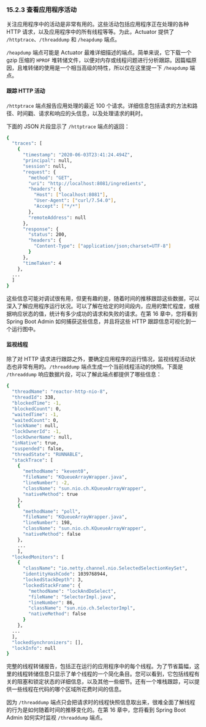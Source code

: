 ### 15.2.3 查看应用程序活动

关注应用程序中的活动是非常有用的。这些活动包括应用程序正在处理的各种 HTTP 请求，以及应用程序中的所有线程等等。为此，Actuator 提供了 `/httptrace`、`/threaddump` 和 `/heapdump` 端点。

`/heapdump` 端点可能是 Actuator 最难详细描述的端点。简单来说，它下载一个 gzip 压缩的 `HPROF` 堆转储文件，以便对内存或线程问题进行分析跟踪。因篇幅原因，且堆转储的使用是一个相当高级的特性，所以仅在这里提一下 `/heapdump` 端点。

#### 跟踪 HTTP 活动

`/httptrace` 端点报告应用处理的最近 100 个请求。详细信息包括请求的方法和路径、时间戳、请求和响应的头信息，以及处理请求的耗时。

下面的 JSON 片段显示了 `/httptrace` 端点的返回：

```bash
{
  "traces": [
    {
      "timestamp": "2020-06-03T23:41:24.494Z",
      "principal": null,
      "session": null,
      "request": {
        "method": "GET",
        "uri": "http://localhost:8081/ingredients",
        "headers": {
          "Host": ["localhost:8081"],
          "User-Agent": ["curl/7.54.0"],
          "Accept": ["*/*"]
        },
        "remoteAddress": null
      },
      "response": {
        "status": 200,
        "headers": {
          "Content-Type": ["application/json;charset=UTF-8"]
        }
      },
      "timeTaken": 4
    },
  ...
  ]
}
```

这些信息可能对调试很有用，但更有趣的是，随着时间的推移跟踪这些数据，可以深入了解应用程序运行状况。可以了解在给定的时间段内，应用的繁忙程度，或根据响应状态的值，统计有多少成功的请求和失败的请求。在第 16 章中，您将看到 Spring Boot Admin 如何捕获这些信息，并且将这些 HTTP 跟踪信息可视化到一个运行图中。

#### 监视线程

除了对 HTTP 请求进行跟踪之外，要确定应用程序的运行情况，监视线程活动状态也非常有用的。`/threaddump` 端点生成一个当前线程活动的快照。下面是 `/threaddump` 响应数据片段，可以了解此端点都提供了哪些信息：

```bash
{
  "threadName": "reactor-http-nio-8",
  "threadId": 338,
  "blockedTime": -1,
  "blockedCount": 0,
  "waitedTime": -1,
  "waitedCount": 0,
  "lockName": null,
  "lockOwnerId": -1,
  "lockOwnerName": null,
  "inNative": true,
  "suspended": false,
  "threadState": "RUNNABLE",
  "stackTrace": [
    {
      "methodName": "kevent0",
      "fileName": "KQueueArrayWrapper.java",
      "lineNumber": -2,
      "className": "sun.nio.ch.KQueueArrayWrapper",
      "nativeMethod": true
    },
    {
      "methodName": "poll",
      "fileName": "KQueueArrayWrapper.java",
      "lineNumber": 198,
      "className": "sun.nio.ch.KQueueArrayWrapper",
      "nativeMethod": false
    },
    ...
    ],
  "lockedMonitors": [
    {
      "className": "io.netty.channel.nio.SelectedSelectionKeySet",
      "identityHashCode": 1039768944,
      "lockedStackDepth": 3,
      "lockedStackFrame": {
        "methodName": "lockAndDoSelect",
        "fileName": "SelectorImpl.java",
        "lineNumber": 86,
        "className": "sun.nio.ch.SelectorImpl",
        "nativeMethod": false
      }
    },
  ...
  ],
  "lockedSynchronizers": [],
  "lockInfo": null
}
```

完整的线程转储报告，包括正在运行的应用程序中的每个线程。为了节省篇幅，这里的线程转储信息只显示了单个线程的一个简化条目。您可以看到，它包括线程有关的阻塞和锁定状态的详细信息，以及其他一些细节。还有一个堆栈跟踪，可以提供一些线程在代码的哪个区域所花费时间的信息。

因为 `/threaddump` 端点只会把请求时的线程快照信息取出来，很难全面了解线程的行为是如何随着时间的推移变化的。在第 16 章中，您将看到 Spring Boot Admin 如何实时监视 `/threaddump` 端点。

